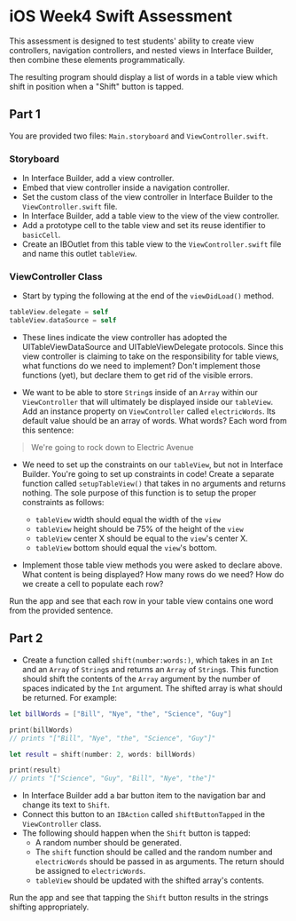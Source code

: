 # iOS Week4 Swift Assessment

This assessment is designed to test students' ability to create view controllers, navigation controllers, and nested views in Interface Builder, then combine these elements programmatically.

The resulting program should display a list of words in a table view which shift in position when a "Shift" button is tapped.

## Part 1
You are provided two files: `Main.storyboard` and `ViewController.swift`.

### Storyboard
* In Interface Builder, add a view controller.
* Embed that view controller inside a navigation controller.
* Set the custom class of the view controller in Interface Builder to the `ViewController.swift` file.
* In Interface Builder, add a table view to the view of the view controller.
* Add a prototype cell to the table view and set its reuse identifier to `basicCell`.
* Create an IBOutlet from this table view to the `ViewController.swift` file and name this outlet `tableView`.

### ViewController Class

* Start by typing the following at the end of the `viewDidLoad()` method.

```swift
tableView.delegate = self
tableView.dataSource = self
```

* These lines indicate the view controller has adopted the UITableViewDataSource and UITableViewDelegate protocols. Since this view controller is claiming to take on the responsibility for table views, what functions do we need to implement? Don't implement those functions (yet), but declare them to get rid of the visible errors.

* We want to be able to store `String`s inside of an `Array` within our `ViewController` that will ultimately be displayed inside our `tableView`. Add an instance property on `ViewController` called `electricWords`. Its default value should be an array of words. What words? Each word from this sentence:

> We're going to rock down to Electric Avenue

* We need to set up the constraints on our `tableView`, but not in Interface Builder. You're going to set up constraints in code! Create a separate function called `setupTableView()` that takes in no arguments and returns nothing. The sole purpose of this function is to setup the proper constraints as follows:
  * `tableView` width should equal the width of the `view`
  * `tableView` height should be 75% of the height of the `view`
  * `tableView` center X should be equal to the `view`'s center X.
  * `tableView` bottom should equal the `view`'s bottom.

* Implement those table view methods you were asked to declare above. What content is being displayed? How many rows do we need? How do we create a cell to populate each row?

Run the app and see that each row in your table view contains one word from the provided sentence.

## Part 2
* Create a function called `shift(number:words:)`, which takes in an `Int` and an `Array` of `String`s and returns an `Array` of `String`s. This function should shift the contents of the `Array` argument by the number of spaces indicated by the `Int` argument. The shifted array is what should be returned. For example:

```swift
let billWords = ["Bill", "Nye", "the", "Science", "Guy"]

print(billWords)
// prints "["Bill", "Nye", "the", "Science", "Guy"]"

let result = shift(number: 2, words: billWords)

print(result)
// prints "["Science", "Guy", "Bill", "Nye", "the"]"
```

* In Interface Builder add a bar button item to the navigation bar and change its text to `Shift`.
* Connect this button to an `IBAction` called `shiftButtonTapped` in the `ViewController` class.
* The following should happen when the `Shift` button is tapped:
  * A random number should be generated.
  * The `shift` function should be called and the random number and `electricWords` should be passed in as arguments. The return should be assigned to `electricWords`.
  * `tableView` should be updated with the shifted array's contents.

Run the app and see that tapping the `Shift` button results in the strings shifting appropriately.
